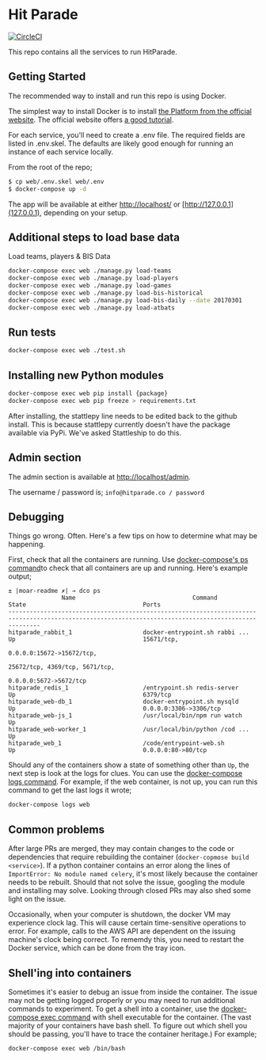 # Hit Parade

[![CircleCI](https://circleci.com/gh/HitParade/hitparade/tree/master.svg?style=svg)](https://circleci.com/gh/HitParade/hitparade/tree/master)

This repo contains all the services to run HitParade.

## Getting Started

The recommended way to install and run this repo is using Docker.

The simplest way to install Docker is to install [the Platform from the official website](https://www.docker.com/products/docker).
The official website offers [a good tutorial](https://docs.docker.com/engine/getstarted/).

For each service, you'll need to create a .env file. The required fields are
listed in .env.skel. The defaults are likely good enough for running an instance
of each service locally.

From the root of the repo;

```bash
$ cp web/.env.skel web/.env
$ docker-compose up -d
```

The app will be available at either [http://localhost/](localhost) or [http://127.0.0.1](127.0.0.1), depending on your setup.

## Additional steps to load base data

Load teams, players & BIS Data
```bash
docker-compose exec web ./manage.py load-teams
docker-compose exec web ./manage.py load-players
docker-compose exec web ./manage.py load-games
docker-compose exec web ./manage.py load-bis-historical
docker-compose exec web ./manage.py load-bis-daily --date 20170301
docker-compose exec web ./manage.py load-atbats
```

## Run tests
```bash
docker-compose exec web ./test.sh
```

## Installing new Python modules
```bash
docker-compose exec web pip install {package}
docker-compose exec web pip freeze > requirements.txt
```

After installing, the stattlepy line needs to be edited back to the github
install. This is because stattlepy currently doesn't have the package available
via PyPi. We've asked Stattleship to do this.

## Admin section

The admin section is available at [http://localhost/admin](http://localhost/admin).

The username / password is; `info@hitparade.co / password`

## Debugging

Things go wrong. Often. Here's a few tips on how to determine what may be happening.

First, check that all the containers are running. Use [docker-compose's ps command](https://docs.docker.com/compose/reference/ps/)to check that all containers are up and running. Here's example output;

```
± |moar-readme ✗| → dco ps
               Name                                 Command                                State                                 Ports
-----------------------------------------------------------------------------------------------------------------------------------------------------
hitparade_rabbit_1                    docker-entrypoint.sh rabbi ...        Up                                    15671/tcp,
                                                                                                                  0.0.0.0:15672->15672/tcp,
                                                                                                                  25672/tcp, 4369/tcp, 5671/tcp,
                                                                                                                  0.0.0.0:5672->5672/tcp
hitparade_redis_1                     /entrypoint.sh redis-server           Up                                    6379/tcp
hitparade_web-db_1                    docker-entrypoint.sh mysqld           Up                                    0.0.0.0:3306->3306/tcp
hitparade_web-js_1                    /usr/local/bin/npm run watch          Up
hitparade_web-worker_1                /usr/local/bin/python /cod ...        Up
hitparade_web_1                       /code/entrypoint-web.sh               Up                                    0.0.0.0:80->80/tcp
```

Should any of the containers show a state of something other than `Up`, the next step is look at the logs for clues. You can use the [docker-compose logs command](https://docs.docker.com/compose/reference/logs/). For example, if the web container, is not up, you can run this command to get the last logs it wrote;

```bash
docker-compose logs web
```

## Common problems

After large PRs are merged, they may contain changes to the code or dependencies that require rebuilding the container (`docker-copmose build <service>`). If a python container contains an error along the lines of `ImportError: No module named celery`, it's most likely because the container needs to be rebuilt. Should that not solve the issue, googling the module and installing may solve. Looking through closed PRs may also shed some light on the issue.

Occasionally, when your computer is shutdown, the docker VM may experience clock lag. This will cause certain time-sensitive operations to error. For example, calls to the AWS API are dependent on the issuing machine's clock being correct. To rememdy this, you need to restart the Docker service, which can be done from the tray icon.

## Shell'ing into containers

Sometimes it's easier to debug an issue from inside the container. The issue may not be getting logged properly or you may need to run additional commands to experiment. To get a shell into a container, use the [docker-compose exec command](https://docs.docker.com/compose/reference/exec/) with shell executable for the container. (The vast majority of your containers have bash shell. To figure out which shell you should be passing, you'll have to trace the container heritage.) For example;

```bash
docker-compose exec web /bin/bash
```
